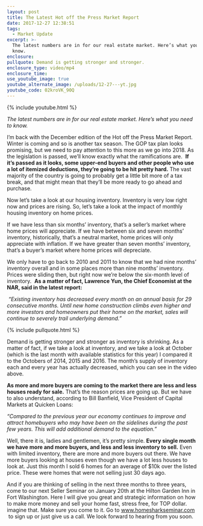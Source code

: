 ```yaml
---
layout: post
title: The Latest Hot off the Press Market Report
date: 2017-12-27 12:38:51
tags:
  - Market Update
excerpt: >-
  The latest numbers are in for our real estate market. Here’s what you need to
  know.
enclosure:
pullquote: Demand is getting stronger and stronger.
enclosure_type: video/mp4
enclosure_time:
use_youtube_image: true
youtube_alternate_image: /uploads/12-27---yt.jpg
youtube_code: 02kroVK_90Q
---
```



{% include youtube.html %}

*The latest numbers are in for our real estate market. Here’s what you need to know.*

I’m back with the December edition of the Hot off the Press Market Report. Winter is coming and so is another tax season. The GOP tax plan looks promising, but we need to pay attention to this more as we go into 2018. As the legislation is passed, we’ll know exactly what the ramifications are. &nbsp;**If it’s passed as it looks, some upper-end buyers and other people who use a lot of itemized deductions, they’re going to be hit pretty hard.** The vast majority of the country is going to probably get a little bit more of a tax break, and that might mean that they’ll be more ready to go ahead and purchase.

Now let’s take a look at our housing inventory. Inventory is very low right now and prices are rising. So, let’s take a look at the impact of monthly housing inventory on home prices.

If we have less than six months’ inventory, that’s a seller’s market where home prices will appreciate. If we have between six and seven months’ inventory, historically, that’s a neutral market, home prices will only appreciate with inflation. If we have greater than seven months’ inventory, that’s a buyer’s market where home prices will depreciate.

We only have to go back to 2010 and 2011 to know that we had nine months’ inventory overall and in some places more than nine months’ inventory. Prices were sliding then, but right now we’re below the six-month level of inventory. &nbsp;**As a matter of fact, Lawrence Yun, the Chief Economist at the NAR, said in the latest report:**

*&nbsp;“Existing inventory has decreased every month on an annual basis for 29 consecutive months. Until new home construction climbs even higher and more investors and homeowners put their home on the market, sales will continue to severely trail underlying demand.”*

{% include pullquote.html %}

Demand is getting stronger and stronger as inventory is shrinking. As a matter of fact, if we take a look at inventory, and we take a look at October (which is the last month with available statistics for this year) I compared it to the Octobers of 2014, 2015 and 2016. The month’s supply of inventory each and every year has actually decreased, which you can see in the video above.

**As more and more buyers are coming to the market there are less and less houses ready for sale.** That’s the reason prices are going up. But we have to also understand, according to Bill Banfield, Vice President of Capital Markets at Quicken Loans:

*“Compared to the previous year our economy continues to improve and attract homebuyers who may have been on the sidelines during the past few years. This will add additional demand to the equation.”*

Well, there it is, ladies and gentlemen, it’s pretty simple. **Every single month we have more and more buyers, and less and less inventory to sell.** Even with limited inventory, there are more and more buyers out there. We have more buyers looking at houses even though we have a lot less houses to look at. Just this month I sold 6 homes for an average of $10k over the listed price. These were homes that were not selling just 30 days ago.

And if you are thinking of selling in the next three months to three years, come to our next Seller Seminar on January 20th at the Hilton Garden Inn in Fort Washington. Here I will give you great and strategic information on how to make more money and sell your home fast, stress free, for TOP dollar. imagine that. Make sure you come to it. Go to www.homesharkseminar.com &nbsp;to sign up or just give us a call. We look forward to hearing from you soon.